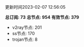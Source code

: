 更新时间2023-02-07 12:56:05

**总订阅: 73**
**总节点: 954**
**有效节点: 379**
- v2ray节点: 201
- ss节点: 170
- trojan节点: 8
